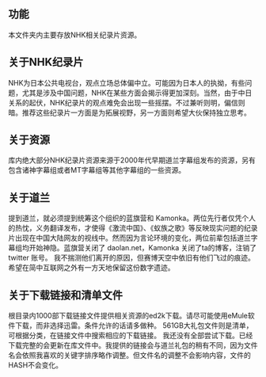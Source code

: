 ## 功能
本文件夹内主要存放NHK相关纪录片资源。
## 关于NHK纪录片
NHK为日本公共电视台，观点立场总体偏中立。可能因为日本人的执拗，有些问题，尤其是涉及中国问题，NHK在某些方面会揭示得更加深刻。当然，由于中日关系的起伏，NHK纪录片的观点难免会出现一些摇摆。不过兼听则明，偏信则暗。推荐这些纪录片一方面是为拓展视野，另一方面则希望大伙保持独立思考。
## 关于资源
库内绝大部分NHK纪录片资源来源于2000年代早期道兰字幕组发布的资源，另有包含诸神字幕组或者MT字幕组等其他字幕组的一些资源。
## 关于道兰
提到道兰，就必须提到统筹这个组织的蓝旗营和 Kamonka。两位先行者仅凭个人的热忱，义务翻译发布，才使得《激流中国》、《蚁族之歌》等反映现实问题的纪录片出现在中国大陆网友的视线中。然而因为言论环境的变化，两位前辈包括道兰字幕组均开始神隐。蓝旗营关闭了 daolan.net，Kamonka 关闭了ta的博客，注销了 twitter 账号。
我不揣测他们离开的原因，但赛博天空中依旧有他们飞过的痕迹。希望在简中互联网之外有一方天地保留这份数字遗迹。
## 关于下载链接和清单文件
根目录内1000部下载链接文件提供相关资源的ed2k下载。请尽可能使用eMule软件下载，而非选择迅雷。条件允许的话请多做种。
561GB大礼包文件则是清单，可根据分类，在链接文件中搜索相应的下载链接。
我还没有全部尝试下载。已经下载完整的会更新在库文件中。我提供的链接会与道兰礼包的稍有不同，因为文件名会依照我喜欢的关键字排序略作调整。但文件名的调整不会影响内容，文件的HASH不会变化。
